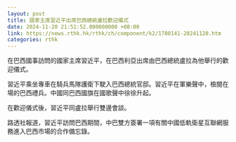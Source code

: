 ```yaml
---
layout: post
title: 國家主席習近平出席巴西總統盧拉歡迎儀式
date: 2024-11-20 21:51:52.000000000 +08:00
link: https://news.rthk.hk/rthk/ch/component/k2/1780141-20241120.htm
categories: rthk
---
```


在巴西國事訪問的國家主席習近平，在巴西利亞出席由巴西總統盧拉為他舉行的歡迎儀式。

習近平乘坐專車在騎兵馬隊護衛下駛入巴西總統官邸。習近平在軍樂聲中，檢閱在場的巴西禮兵。中國同巴西國旗在國歌聲中徐徐升起。

在歡迎儀式後，習近平同盧拉舉行雙邊會談。

路透社報道，習近平訪問巴西期間，中巴雙方簽署一項有關中國低軌衛星互聯網服務進入巴西市場的合作備忘錄。
